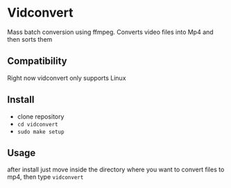# Vidconvert
Mass batch conversion using ffmpeg.
Converts video files into Mp4 and then sorts them
## Compatibility
Right now vidconvert only supports Linux

## Install
- clone repository
- `cd vidconvert`
- `sudo make setup`

## Usage
after install just move inside the directory where you want to convert files to mp4, 
then type `vidconvert`

